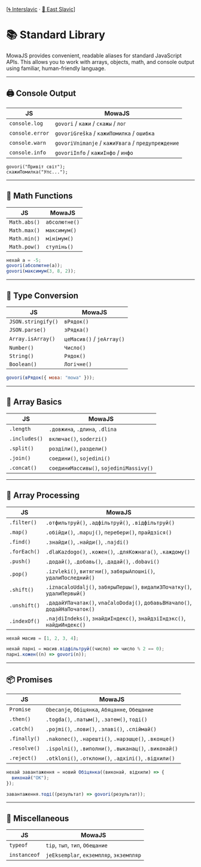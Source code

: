 [[🌀 Interslavic](../03_stdlib.md) · [🌲 East Slavic](../east/03_stdlib.md)]

# 📚 Standard Library

MowaJS provides convenient, readable aliases for standard JavaScript APIs. This allows you to work with arrays, objects, math, and console output using familiar, human-friendly language.

---

## 🖨️ Console Output

| JS              | MowaJS                                      |
|------------------|---------------------------------------------|
| `console.log`    | `govori` / `кажи` / `скажы` / `лог`          |
| `console.error`  | `govoriGreška` / `кажиПомилка` / `ошибка`   |
| `console.warn`   | `govoriVnimanje` / `кажиУвага` / `предупреждение` |
| `console.info`   | `govoriInfo` / `кажиІнфо` / `инфо`           |

```mowa
govori("Привіт світ");
скажиПомилка("Упс...");
```

---

## 🧮 Math Functions

| JS            | MowaJS         |
|----------------|----------------|
| `Math.abs()`   | `абсолютне()`  |
| `Math.max()`   | `максимум()`   |
| `Math.min()`   | `мінімум()`    |
| `Math.pow()`   | `ступінь()`    |

```js
нехай a = -5;
govori(абсолютне(a));
govori(максимум(3, 8, 2));
```

---

## 🔄 Type Conversion

| JS                  | MowaJS                            |
|----------------------|-----------------------------------|
| `JSON.stringify()`   | `вРядок()`                        |
| `JSON.parse()`       | `зРядка()`                        |
| `Array.isArray()`    | `цеМасив()` / `jeArray()`        |
| `Number()`           | `Число()`                         |
| `String()`           | `Рядок()`                         |
| `Boolean()`          | `Логічне()`                       |

```js
govori(вРядок({ мова: "mowa" }));
```

---

## 🧰 Array Basics

| JS           | MowaJS                                      |
|---------------|---------------------------------------------|
| `.length`     | `.довжина`, `.длина`, `.dlina`              |
| `.includes()` | `включає()`, `soderzi()`                    |
| `.split()`    | `розділи()`, `раздели()`                   |
| `.join()`     | `соедини()`, `sojedini()`                  |
| `.concat()`   | `соединиМассивы()`, `sojediniMassivy()`    |

---

## 🧰 Array Processing

| JS            | MowaJS                                                           |
|----------------|------------------------------------------------------------------|
| `.filter()`    | `.отфильтруй()`, `.адфільтруй()`, `.відфільтруй()`              |
| `.map()`       | `.обійди()`, `.mapuj()`, `перебери()`, `прайдзіся()`           |
| `.find()`      | `.знайди()`, `.найди()`, `.najdi()`                            |
| `.forEach()`   | `.dlaKazdogo()`, `.кожен()`, `.дляКожнага()`, `.каждому()`     |
| `.push()`      | `.додай()`, `.добавь()`, `.дадай()`, `.dobavi()`               |
| `.pop()`       | `.izvleki()`, `витягни()`, `забярыАпошні()`, `удалиПоследний()`|
| `.shift()`     | `.iznacaloUdalj()`, `забярыПершы()`, `видалиЗПочатку()`, `удалиПервый()` |
| `.unshift()`   | `.дадайУПачатак()`, `vnačaloDodaj()`, `добавьВНачало()`, `додайНаПочаток()` |
| `.indexOf()`   | `.najdiIndeks()`, `знайдиІндекс()`, `знайдзіІндэкс()`, `найдиИндекс()`     |

```js
нехай масив = [1, 2, 3, 4];

нехай парні = масив.відфільтруй((число) => число % 2 == 0);
парні.кожен((n) => govori(n));
```

---

## 📦 Promises

| JS            | MowaJS                                                    |
|----------------|-----------------------------------------------------------|
| `Promise`      | `Obecanje`, `Обіцянка`, `Абяцанне`, `Обещание`           |
| `.then()`      | `.togda()`, `.патым()`, `.затем()`, `тоді()`             |
| `.catch()`     | `.pojmi()`, `.лови()`, `.злаві()`, `.спіймай()`          |
| `.finally()`   | `.nakonec()`, `.нарешті()`, `.нарэшце()`, `.вконце()`   |
| `.resolve()`   | `.ispolni()`, `.виполни()`, `.выканац()`, `.виконай()`   |
| `.reject()`    | `.otkloni()`, `.отклони()`, `.адхілі()`, `.відхили()`   |

```js
нехай завантаження = новий Обіцянка((виконай, відхили) => {
  виконай("OK");
});

завантаження.тоді((результат) => govori(результат));
```

---

## 🧪 Miscellaneous

| JS            | MowaJS                                 |
|----------------|------------------------------------------|
| `typeof`       | `tip`, `тып`, `тип`, `Обещание`         |
| `instanceof`   | `jeEksemplar`, `екземпляр`, `экземпляр` |
